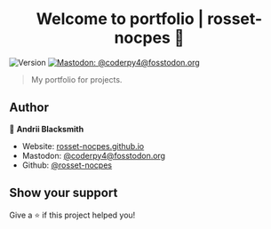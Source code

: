 <h1 align="center">Welcome to portfolio | rosset-nocpes 👋</h1>
<p>
  <img alt="Version" src="https://img.shields.io/badge/version-v2.1-blue.svg?cacheSeconds=2592000" />
  <a href="https://fosstodon.org/@coderpy4" target="_blank">
    <img alt="Mastodon: @coderpy4@fosstodon.org" src="https://img.shields.io/mastodon/follow/110139517867727116?domain=https%3A%2F%2Ffosstodon.org&style=social" />
  </a>
</p>

> My portfolio for projects.

## Author

👤 **Andrii Blacksmith**

* Website: [rosset-nocpes.github.io](https://rosset-nocpes.github.io)
* Mastodon: [@coderpy4@fosstodon.org](https://fosstodon.org/@coderpy4)
* Github: [@rosset-nocpes](https://github.com/rosset-nocpes)

## Show your support

Give a ⭐️ if this project helped you!
